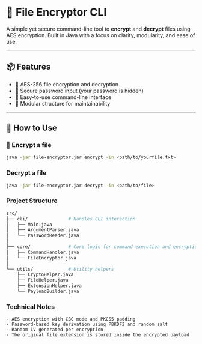 # 🔐 File Encryptor CLI

A simple yet secure command-line tool to **encrypt** and **decrypt** files using AES encryption. Built in Java with a focus on clarity, modularity, and ease of use.

---

## 📦 Features

- 🔐 AES-256 file encryption and decryption
- 🔑 Secure password input (your password is hidden)
- 💬 Easy-to-use command-line interface
- 🧩 Modular structure for maintainability

---

## 🚀 How to Use

### 🧪 Encrypt a file

```bash
java -jar file-encryptor.jar encrypt -in <path/to/yourfile.txt>
````
### Decrypt a file 

```bash
java -jar file-encryptor.jar decrypt -in <path/to/file>
```

### Project Structure

```bash
src/
├── cli/               # Handles CLI interaction
│   ├── Main.java
│   ├── ArgumentParser.java
│   └── PasswordReader.java
│
├── core/              # Core logic for command execution and encryption
│   ├── CommandHandler.java
│   └── FileEncryptor.java
│
└── utils/             # Utility helpers
    ├── CryptoHelper.java
    ├── FileHelper.java
    ├── ExtensionHelper.java
    └── PayloadBuilder.java
```

###  Technical Notes
    - AES encryption with CBC mode and PKCS5 padding
    - Password-based key derivation using PBKDF2 and random salt
    - Random IV generated per encryption
    - The original file extension is stored inside the encrypted payload